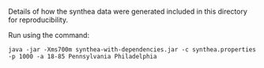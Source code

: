 Details of how the synthea data were generated included in this directory for reproducibility.

Run using the command:
```
java -jar -Xms700m synthea-with-dependencies.jar -c synthea.properties -p 1000 -a 18-85 Pennsylvania Philadelphia
```